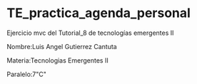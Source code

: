 # TE_practica_agenda_personal
Ejercicio mvc del Tutorial_8 de tecnologías emergentes II


Nombre:Luis Angel Gutierrez Cantuta

Materia:Tecnologias Emergentes II

Paralelo:7"C"


